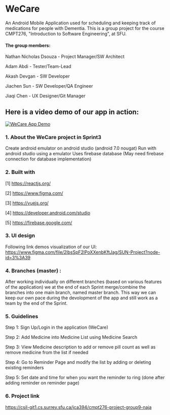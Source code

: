# WeCare
An Android Mobile Application used for scheduling and keeping track of medications for people with Dementia. This is a group project for the course CMPT276, "Introduction to Software Engineering", at SFU.

#### The group members:

Nathan Nicholas Dsouza - Project Manager/SW Architect

Adam Abdi              - Tester/Team-Lead

Akash Devgan           - SW Developer

Jiachen Sun            - SW Developer/QA Engineer

Jiaqi Chen             - UX Designer/Git Manager


## Here is a video demo of our app in action:

[![WeCare App Demo](https://img.youtube.com/vi/y9vCe5dAsIk/0.jpg)](https://www.youtube.com/watch?v=y9vCe5dAsIk)


### 1. About the WeCare project in Sprint3

Create android emulator on android studio (android 7.0 nougat)
Run with android studio using a emulator
Uses firebase database (May need firebase connection for database implementation)


### 2. Built with

[1] https://reactjs.org/

[2] https://www.figma.com/

[3] https://vuejs.org/

[4] https://developer.android.com/studio

[5] https://firebase.google.com/


### 3. UI design

Following link demos visualization of our UI:
https://www.figma.com/file/2lbsSpF2lPoXXenbKftJag/SUN-Project?node-id=3%3A39


### 4. Branches (master) :

After working individually on different branches (based on various features of the application) we at the end of each Sprint merge/combine the branches into one main branch, named master branch.
This way we can keep our own pace during the devolopment of the app and still work as a team by the end of the Sprint.


### 5. Guidelines

Step 1: Sign Up/Login in the application (WeCare)

Step 2: Add Medicine into Medicine List using Medicine Search

Step 3: View Medicine description to add or remove pill count as well as remove medicine from the list if needed

Step 4: Go to Reminder Page and modify the list by adding or deleting existing reminders

Step 5: Set date and time for when you want the reminder to ring (done after adding reminder on reminder page)


### 6. Project link

https://csil-git1.cs.surrey.sfu.ca/jca394/cmpt276-project-group9-naja
